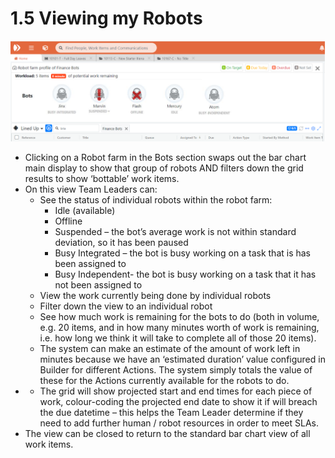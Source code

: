 # 1.5 Viewing my Robots

![](../.gitbook/assets/4%20%285%29.png)

* Clicking on a Robot farm in the Bots section swaps out the bar chart main display to show that group of robots AND filters down the grid results to show ‘bottable’ work items.
* On this view Team Leaders can:
  * See the status of individual robots within the robot farm:
    * Idle \(available\)
    * Offline
    * Suspended – the bot’s average work is not within standard deviation, so it has been paused
    * Busy Integrated – the bot is busy working on a task that is has been assigned to
    * Busy Independent- the bot is busy working on a task that it has not been assigned to
  * View the work currently being done by individual robots
  * Filter down the view to an individual robot
  * See how much work is remaining for the bots to do \(both in volume, e.g. 20 items, and in how many minutes worth of work is remaining, i.e. how long we think it will take to complete all of those 20 items\).
  * The system can make an estimate of the amount of work left in minutes because we have an ‘estimated duration’ value configured in Builder for different Actions. The system simply totals the value of these for the Actions currently available for the robots to do.
* * The grid will show projected start and end times for each piece of work, colour-coding the projected end date to show it if will breach the due datetime – this helps the Team Leader determine if they need to add further human / robot resources in order to meet SLAs.
* The view can be closed to return to the standard bar chart view of all work items.

